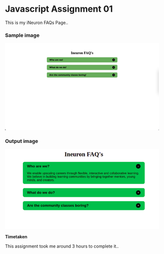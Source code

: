 # Javascript Assignment 01

This is my iNeuron FAQs Page..

### Sample image

![Output](./Image/Project_1.png)

### Output image

![output](./Image/output.png)

**Timetaken**

This assignment took me around 3 hours to complete it..

